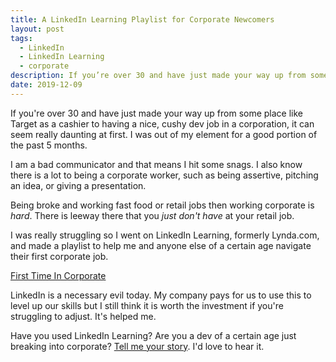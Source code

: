 ```yaml
---
title: A LinkedIn Learning Playlist for Corporate Newcomers
layout: post
tags:
  - LinkedIn
  - LinkedIn Learning
  - corporate
description: If you’re over 30 and have just made your way up from some place like Target as a cashier to having a nice, cushy dev job in a corporation
date: 2019-12-09
---
```


If you're over 30 and have just made your way up from some place like Target as a cashier to having a nice, cushy dev job in a corporation, it can seem really daunting at first. I was out of my element for a good portion of the past 5 months.

I am a bad communicator and that means I hit some snags. I also know there is a lot to being a corporate worker, such as being assertive, pitching an idea, or giving a presentation.

Being broke and working fast food or retail jobs then working corporate is *hard*. There is leeway there that you *just don't have* at your retail job.

I was really struggling so I went on LinkedIn Learning, formerly Lynda.com, and made a playlist to help me and anyone else of a certain age navigate their first corporate job.

[First Time In Corporate](https://www.linkedin.com/learning/collections/6597542880389185536?u=2181681)

LinkedIn is a necessary evil today. My company pays for us to use this to level up our skills but I still think it is worth the investment if you're struggling to adjust. It's helped me.

Have you used LinkedIn Learning? Are you a dev of a certain age just breaking into corporate? [Tell me your story](https://twitter.com/tiffanywhitedev). I'd love to hear it.
